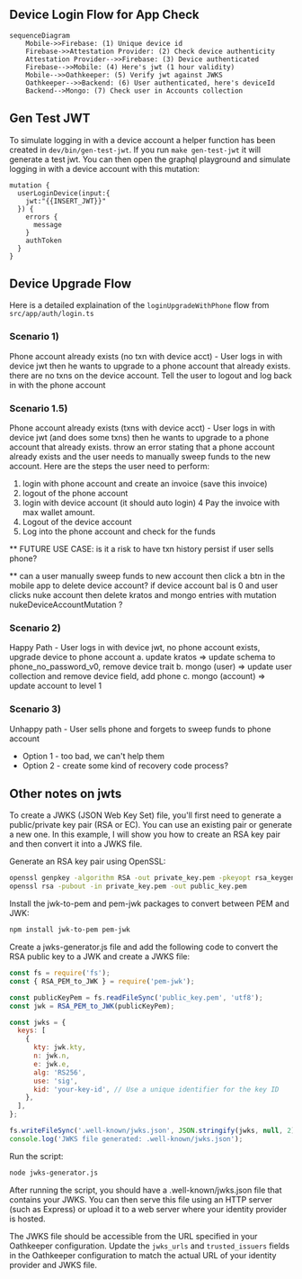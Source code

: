 ## Device Login Flow for App Check

```mermaid
sequenceDiagram
    Mobile->>Firebase: (1) Unique device id
    Firebase->>Attestation Provider: (2) Check device authenticity
    Attestation Provider-->>Firebase: (3) Device authenticated
    Firebase-->>Mobile: (4) Here's jwt (1 hour validity)
    Mobile-->>Oathkeeper: (5) Verify jwt against JWKS
    Oathkeeper-->>Backend: (6) User authenticated, here's deviceId
    Backend-->Mongo: (7) Check user in Accounts collection
```
## Gen Test JWT
To simulate logging in with a device account a helper function has been created in `dev/bin/gen-test-jwt`. If you run `make gen-test-jwt` it will generate a test jwt. You can then open the graphql playground and simulate logging in with a device account with this mutation:

```
mutation {
  userLoginDevice(input:{
    jwt:"{{INSERT_JWT}}"
  }) {
    errors {
      message
    }
    authToken
  }
}
```

## Device Upgrade Flow

Here is a detailed explaination of the `loginUpgradeWithPhone` flow from `src/app/auth/login.ts`

### Scenario 1)
Phone account already exists (no txn with device acct) - User logs in with device jwt then he
wants to upgrade to a phone account that already exists. there are no txns on the device account.
Tell the user to logout and log back in with the phone account

### Scenario 1.5)
Phone account already exists (txns with device acct) - User logs in with device jwt (and does some txns) then he
wants to upgrade to a phone account that already exists.
throw an error stating that a phone account already exists and the user needs to manually sweep funds
to the new account. Here are the steps the user need to perform:
1. login with phone account and create an invoice (save this invoice)
2. logout of the phone account
3. login with device account (it should auto login)
4  Pay the invoice with max wallet amount.
5. Logout of the device account
6. Log into the phone account and check for the funds

** FUTURE USE CASE: is it a risk to have txn history persist if user sells phone?

** can a user manually sweep funds to new account then click a btn in the mobile app to delete device account?
               if device account bal is 0 and user clicks nuke account then delete kratos and mongo entries with
                      mutation nukeDeviceAccountMutation ?

### Scenario 2)
Happy Path - User logs in with device jwt, no phone account exists, upgrade device to phone account
a. update kratos => update schema to phone_no_password_v0, remove device trait
b. mongo (user) => update user collection and remove device field, add phone
c. mongo (account) => update account to level 1

### Scenario 3)
Unhappy path - User sells phone and forgets to sweep funds to phone account
- Option 1 - too bad, we can't help them
- Option 2 - create some kind of recovery code process?


## Other notes on jwts
To create a JWKS (JSON Web Key Set) file, you'll first need to generate a public/private key pair (RSA or EC). You can use an existing pair or generate a new one. In this example, I will show you how to create an RSA key pair and then convert it into a JWKS file.

Generate an RSA key pair using OpenSSL:

```bash
openssl genpkey -algorithm RSA -out private_key.pem -pkeyopt rsa_keygen_bits:2048
openssl rsa -pubout -in private_key.pem -out public_key.pem
```

Install the jwk-to-pem and pem-jwk packages to convert between PEM and JWK:
```bash
npm install jwk-to-pem pem-jwk
```

Create a jwks-generator.js file and add the following code to convert the RSA public key to a JWK and create a JWKS file:

```js
const fs = require('fs');
const { RSA_PEM_to_JWK } = require('pem-jwk');

const publicKeyPem = fs.readFileSync('public_key.pem', 'utf8');
const jwk = RSA_PEM_to_JWK(publicKeyPem);

const jwks = {
  keys: [
    {
      kty: jwk.kty,
      n: jwk.n,
      e: jwk.e,
      alg: 'RS256',
      use: 'sig',
      kid: 'your-key-id', // Use a unique identifier for the key ID
    },
  ],
};

fs.writeFileSync('.well-known/jwks.json', JSON.stringify(jwks, null, 2));
console.log('JWKS file generated: .well-known/jwks.json');
```

Run the script:
```bash
node jwks-generator.js
```

After running the script, you should have a .well-known/jwks.json file that contains your JWKS. You can then serve this file using an HTTP server (such as Express) or upload it to a web server where your identity provider is hosted.

The JWKS file should be accessible from the URL specified in your Oathkeeper configuration. Update the `jwks_urls` and `trusted_issuers` fields in the Oathkeeper configuration to match the actual URL of your identity provider and JWKS file.

